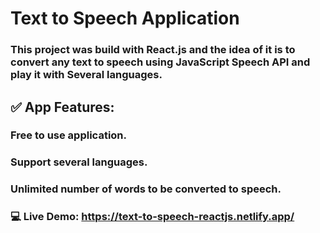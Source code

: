 # Text to Speech Application 

### This project was build with React.js and the idea of it is to convert any text to speech using JavaScript Speech API and play it with Several languages.

## ✅ App Features:

### Free to use application.
### Support several languages.
### Unlimited number of words to be converted to speech.

### 💻 Live Demo: https://text-to-speech-reactjs.netlify.app/
